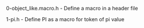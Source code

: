 0-object_like.macro.h   - Define a macro in a header file

1-pi.h                  - Define PI as a macro for token of pi value



